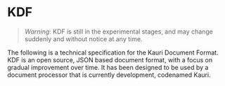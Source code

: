 # KDF

> *Warning*: KDF is still in the experimental stages, and may change suddenly
> and without notice at any time. 

The following is a technical specification for the Kauri Document Format. KDF is
an open source, JSON based document format, with a focus on gradual improvement
over time. It has been designed to be used by a document processor that is
currently development, codenamed Kauri.
